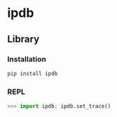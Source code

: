 # ipdb

## Library

### Installation

```sh
pip install ipdb
```

### REPL

```py
>>> import ipdb; ipdb.set_trace()
```
